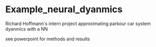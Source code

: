 # Example_neural_dyanmics
Richard Hoffmann's intern project approximating parkour car system dyanmics with a NN

see powerpoint for methods and results
